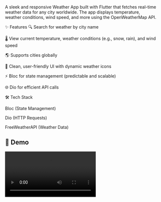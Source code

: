 A sleek and responsive Weather App built with Flutter that fetches real-time weather data for any city worldwide. The app displays temperature, weather conditions, wind speed, and more using the OpenWeatherMap API.



✨ Features
🔍 Search for weather by city name

🌡️ View current temperature, weather conditions (e.g., snow, rain), and wind speed

🌎 Supports cities globally

🚀 Clean, user-friendly UI with dynamic weather icons

⚡ Bloc for state management (predictable and scalable)

🌐 Dio for efficient API calls

🛠️ Tech Stack

Bloc (State Management)

Dio (HTTP Requests)

FreeWeatherAPI (Weather Data)

## 🎥 Demo  
<video src="assets/ref.mp4" controls width="300"></video>
